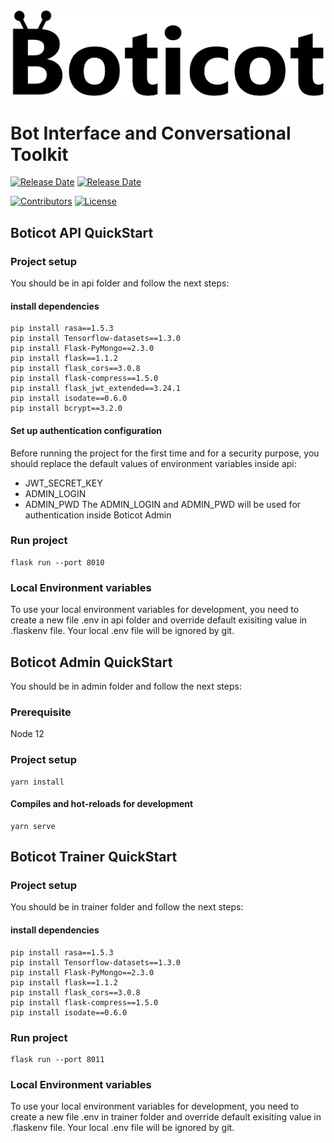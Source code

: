 <img alt="Boticot" src="https://github.com/Boticot/boticot/blob/master/admin/src/assets/boticot.png"><br>

# Bot Interface and Conversational Toolkit

[![Release Date](https://img.shields.io/github/v/release/boticot/boticot)](https://github.com/boticot/boticot/releases)
[![Release Date](https://img.shields.io/github/release-date/boticot/boticot)](https://github.com/boticot/boticot/releases)

[![Contributors](https://img.shields.io/github/contributors-anon/boticot/boticot)](https://github.com/boticot/boticot/graphs/contributors)
[![License](https://img.shields.io/github/license/boticot/boticot)](https://github.com/boticot/boticot/blob/master/LICENSE)

## Boticot API QuickStart

### Project setup

You should be in api folder and follow the next steps:

#### install dependencies
```
pip install rasa==1.5.3
pip install Tensorflow-datasets==1.3.0
pip install Flask-PyMongo==2.3.0
pip install flask==1.1.2
pip install flask_cors==3.0.8
pip install flask-compress==1.5.0
pip install flask_jwt_extended==3.24.1
pip install isodate==0.6.0
pip install bcrypt==3.2.0
```

#### Set up authentication configuration
Before running the project for the first time and for a security purpose, you should replace the default values of environment variables inside api:
* JWT_SECRET_KEY
* ADMIN_LOGIN
* ADMIN_PWD
The ADMIN_LOGIN and ADMIN_PWD will be used for authentication inside Boticot Admin

### Run project
```
flask run --port 8010
```

### Local Environment variables
To use your local environment variables for development, you need to create a new file .env in api folder and override default exisiting value in .flaskenv file.
Your local .env file will be ignored by git.


## Boticot Admin QuickStart

You should be in admin folder and follow the next steps:

### Prerequisite
Node 12

### Project setup
```
yarn install
```

#### Compiles and hot-reloads for development
```
yarn serve
```

## Boticot Trainer QuickStart

### Project setup

You should be in trainer folder and follow the next steps:

#### install dependencies
```
pip install rasa==1.5.3
pip install Tensorflow-datasets==1.3.0
pip install Flask-PyMongo==2.3.0
pip install flask==1.1.2
pip install flask_cors==3.0.8
pip install flask-compress==1.5.0
pip install isodate==0.6.0
```

### Run project
```
flask run --port 8011
```

### Local Environment variables
To use your local environment variables for development, you need to create a new file .env in trainer folder and override default exisiting value in .flaskenv file.
Your local .env file will be ignored by git.
